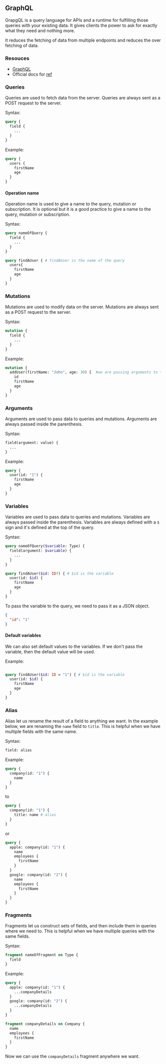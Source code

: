 ## GraphQL

GrapgQL is a query language for APIs and a runtime for fulfilling those queries with your existing data. It gives clients the power to ask for exactly what they need and nothing more.

It reduces the fetching of data from multiple endpoints and reduces the over fetching of data.

### Resouces

- [GraphQL](https://graphql.org/)
- Official docs for [ref](https://graphql.org/learn/queries/)


### Queries

Queries are used to fetch data from the server. Queries are always sent as a POST request to the server.

Syntax:

```graphql
query {
  field {
    ...
  }
}
```

Example:

```graphql
query {
  users {
    firstName
    age
  }
}
```

#### Operation name

Operation name is used to give a name to the query, mutation or subscription. It is optional but it is a good practice to give a name to the query, mutation or subscription.

Syntax:

```graphql
query nameOfQuery {
  field {
    ...
  }
}
```

```graphql
query findAUser { # findAUser is the name of the query
  users{
    firstName
    age
  }
}
```

### Mutations

Mutations are used to modify data on the server. Mutations are always sent as a POST request to the server.

Syntax:

```graphql
mutation {
  field {
    ...
  }
}
```

Example:

```graphql
mutation {
  addUser(firstName: "John", age: 30) {  #we are passing arguments to the mutation
    id
    firstName
    age
  }
}
```


### Arguments

Arguments are used to pass data to queries and mutations. Arguments are always passed inside the parenthesis.

Syntax:

```graphql
field(argument: value) {
  ...
}
```

Example:

```graphql
query {
  user(id: "1") {
    firstName
    age
  }
}
```

### Variables

Variables are used to pass data to queries and mutations. Variables are always passed inside the parenthesis. Variables are always defined with a `$` sign and it's defined at the top of the query.

Syntax:

```graphql
query nameOfQuery($variable: Type) {
  field(argument: $variable) {
    ...
  }
}
```


```graphql
query findAUser($id: ID!) { # $id is the variable
  user(id: $id) {
    firstName
    age
  }
}
```

To pass the variable to the query, we need to pass it as a JSON object.

```json
{
  "id": "1"
}
```

#### Default variables

We can also set default values to the variables. If we don't pass the variable, then the default value will be used.


Example:

```graphql

query findAUser($id: ID = "1") { # $id is the variable
  user(id: $id) {
    firstName
    age
  }
}
```

### Alias

Alias let us rename the result of a field to anything we want. In the example below, we are renaming the `name` field to `title`. This is helpful when we have multiple fields with the same name.

Syntax:

```graphql
field: alias
```

Example:

```graphql
query {
  company(id: "1") {
    name
  }
}
```

to

```graphql
query {
  company(id: "1") {
    title: name # alias
  }
}
```

or

```graphql
query {
  apple: company(id: "1") {
    name
    employees {
      firstName
    }
  }
  google: company(id: "2") {
    name
    employees {
      firstName
    }
  }
}
```

### Fragments

Fragments let us construct sets of fields, and then include them in queries where we need to. This is helpful when we have multiple queries with the same fields.

Syntax:

```graphql
fragment nameOfFragment on Type {
  field
}
```

Example:

```graphql
query {
  apple: company(id: "1") {
    ...companyDetails
  }
  google: company(id: "2") {
    ...companyDetails
  }
}

fragment companyDetails on Company {
  name
  employees {
    firstName
  }
}
```

Now we can use the `companyDetails` fragment anywhere we want.

